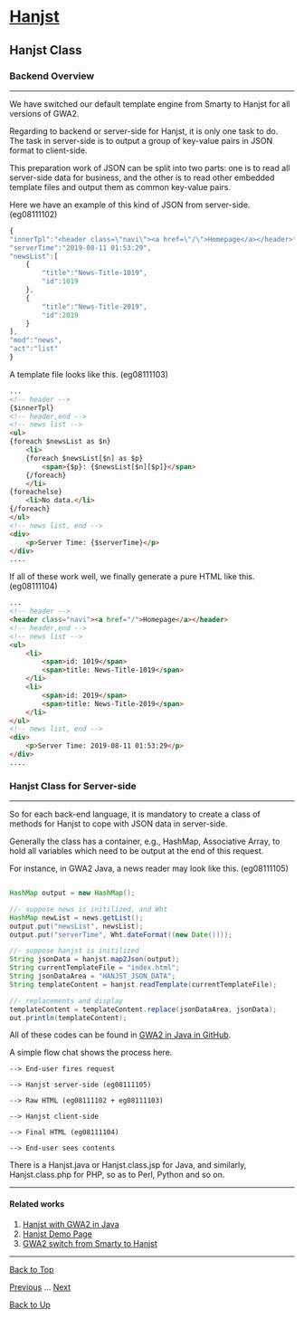 # [Hanjst](/hanjst/index)
## Hanjst Class
### Backend Overview
---
We have switched our default template engine from Smarty to Hanjst for all versions of GWA2.

Regarding to backend or server-side for Hanjst, it is only one task to do. The task in server-side is to output a group of key-value pairs in JSON format to client-side.

This preparation work of JSON can be split into two parts: one is to read all server-side data for business, and the other is to read other embedded template files and output them as common key-value pairs.

Here we have an example of this kind of JSON from server-side. (eg08111102)

```javascript
{
"innerTpl":"<header class=\"navi\"><a href=\"/\">Homepage</a></header>",
"serverTime":"2019-08-11 01:53:29",
"newsList":[
	{
		"title":"News-Title-1019",
		"id":1019
	},
	{
		"title":"News-Title-2019",
		"id":2019
	}
],
"mod":"news",
"act":"list"
}
```

A template file looks like this. (eg08111103)

```html
...
<!-- header -->
{$innerTpl}
<!-- header,end -->
<!-- news list -->
<ul>
{foreach $newsList as $n}
	<li>
	{foreach $newsList[$n] as $p}
		<span>{$p}: {$newsList[$n][$p]}</span>
	{/foreach}
	</li>
{foreachelse}
	<li>No data.</li>
{/foreach}
</ul>
<!-- news list, end -->
<div>
	<p>Server Time: {$serverTime}</p>
</div>
....

```

If all of these work well, we finally generate a pure HTML like this. (eg08111104)

```html
...
<!-- header -->
<header class="navi"><a href="/">Homepage</a></header>
<!-- header,end -->
<!-- news list -->
<ul>
	<li>
		<span>id: 1019</span>
		<span>title: News-Title-1019</span>
	</li>
	<li>
		<span>id: 2019</span>
		<span>title: News-Title-2019</span>
	</li>
</ul>
<!-- news list, end -->
<div>
	<p>Server Time: 2019-08-11 01:53:29</p>
</div>
....
```

### Hanjst Class for Server-side
---
So for each back-end language, it is mandatory to create a class of methods for Hanjst to cope with JSON data in server-side.

Generally the class has a container, e.g., HashMap, Associative Array, to hold all variables which need to be output at the end of this request.

For instance, in GWA2 Java, a news reader may look like this. (eg08111105)

```java

HashMap output = new HashMap();

//- suppose news is initilized, and Wht
HashMap newList = news.getList();
output.put("newsList", newsList);
output.put("serverTime", Wht.dateFormat((new Date())));

//- suppose hanjst is initilized
String jsonData = hanjst.map2Json(output);
String currentTemplateFile = "index.html";
String jsonDataArea = "HANJST_JSON_DATA";
String templateContent = hanjst.readTemplate(currentTemplateFile);

//- replacements and display
templateContent = templateContent.replace(jsonDataArea, jsonData);
out.println(templateContent);

```

All of these codes can be found in [GWA2 in Java in GitHub](https://github.com/wadelau/GWA2/blob/master/java/comm/footer.inc.jsp).

A simple flow chat shows the process here.

	--> End-user fires request

	--> Hanjst server-side (eg08111105)  

	--> Raw HTML (eg08111102 + eg08111103)

	--> Hanjst client-side

	--> Final HTML (eg08111104)

	--> End-user sees contents

There is a Hanjst.java or Hanjst.class.jsp for Java, and similarly, Hanjst.class.php for PHP, so as to Perl, Python and so on.
 

---

#### Related works

1. [Hanjst with GWA2 in Java](https://github.com/wadelau/GWA2/tree/master/java)
2. [Hanjst Demo Page](https://ufqi.com/dev/hanjst/)
3. [GWA2 switch from Smarty to Hanjst](https://ufqi.com/blog/gwa2-8-years-with-smarty-to-hanjst/)

---

[Back to Top](/hanjst/hanjst-class)

[Previous](./hanjst-nodejs) ... [Next](./hanjst-replacement)

[Back to Up](/hanjst/index)

<!--stackedit_data:
eyJoaXN0b3J5IjpbMTUyNDExNTMzNyw1MzM1MjUyODYsNDU0Mz
QyMTEwLDcyNTg0MDU4LDE3MDkxMzIxOTQsLTEyNTg3NDk3Mjcs
MTcyMDU0NjQ5Nl19
-->